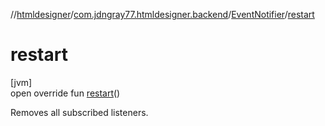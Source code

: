 //[htmldesigner](../../../index.md)/[com.jdngray77.htmldesigner.backend](../index.md)/[EventNotifier](index.md)/[restart](restart.md)

# restart

[jvm]\
open override fun [restart](restart.md)()

Removes all subscribed listeners.

